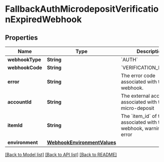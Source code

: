 # FallbackAuthMicrodepositVerificationExpiredWebhook

## Properties
Name | Type | Description | Notes
------------ | ------------- | ------------- | -------------
**webhookType** | **String** | &#x60;AUTH&#x60; | 
**webhookCode** | **String** | &#x60;VERIFICATION_EXPIRED&#x60; | 
**error** | **String** | The error code associated with the webhook. | [optional] 
**accountId** | **String** | The external account ID associated with the micro-deposit | 
**itemId** | **String** | The &#x60;item_id&#x60; of the Item associated with this webhook, warning, or error | 
**environment** | [**WebhookEnvironmentValues**](WebhookEnvironmentValues.md) |  | 

[[Back to Model list]](../README.md#documentation-for-models) [[Back to API list]](../README.md#documentation-for-api-endpoints) [[Back to README]](../README.md)


